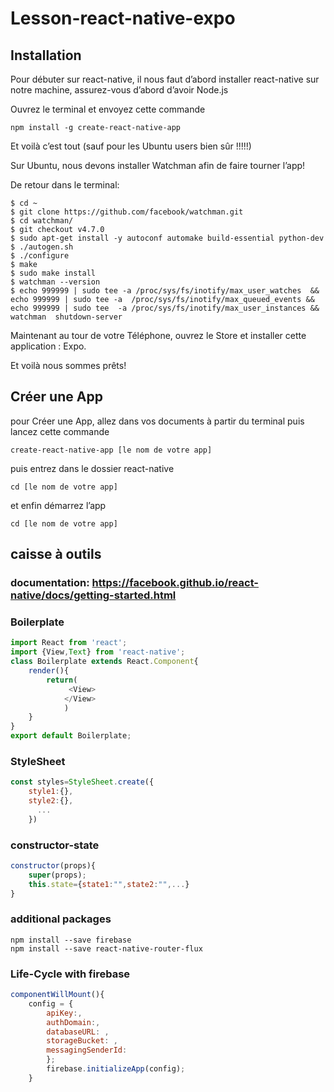# Lesson-react-native-expo
## Installation

Pour débuter sur react-native, il nous faut d’abord installer react-native sur notre machine,
assurez-vous d’abord d’avoir Node.js

Ouvrez le terminal et envoyez cette commande


```
npm install -g create-react-native-app
```

Et voilà c’est tout (sauf pour les Ubuntu users bien sûr !!!!!)

Sur Ubuntu, nous devons installer Watchman afin de faire tourner l’app!

De retour dans le terminal:

```
$ cd ~
$ git clone https://github.com/facebook/watchman.git
$ cd watchman/
$ git checkout v4.7.0
$ sudo apt-get install -y autoconf automake build-essential python-dev
$ ./autogen.sh 
$ ./configure 
$ make
$ sudo make install
$ watchman --version
$ echo 999999 | sudo tee -a /proc/sys/fs/inotify/max_user_watches  && echo 999999 | sudo tee -a  /proc/sys/fs/inotify/max_queued_events && echo 999999 | sudo tee  -a /proc/sys/fs/inotify/max_user_instances && watchman  shutdown-server
```


Maintenant au tour de votre Téléphone, ouvrez le Store et installer cette application : Expo.

Et voilà nous sommes prêts!


## Créer une App


pour Créer une App, allez dans vos documents à partir du terminal puis
lancez cette commande

```
create-react-native-app [le nom de votre app]
```

puis entrez dans le dossier react-native

```
cd [le nom de votre app]
```

et enfin démarrez l’app

```
cd [le nom de votre app]
```



## caisse à outils

### documentation: https://facebook.github.io/react-native/docs/getting-started.html

### Boilerplate

```javascript
import React from 'react';
import {View,Text} from 'react-native';
class Boilerplate extends React.Component{
	render(){
		return(
			 <View>
			</View>
			)
	}
}
export default Boilerplate;
```


### StyleSheet

```javascript
const styles=StyleSheet.create({
	style1:{},
	style2:{},
	  ...
	})
```


### constructor-state

```javascript
constructor(props){
	super(props);
	this.state={state1:"",state2:"",...}
}

```



### additional packages

```
npm install --save firebase
npm install --save react-native-router-flux
```

### Life-Cycle with firebase

```javascript
componentWillMount(){
	config = {
	    apiKey:,
	    authDomain:,
	    databaseURL: ,
	    storageBucket: ,
	    messagingSenderId: 
		};
		firebase.initializeApp(config);
	}
```
